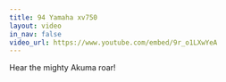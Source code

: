 ```yaml
---
title: 94 Yamaha xv750
layout: video
in_nav: false
video_url: https://www.youtube.com/embed/9r_o1LXwYeA
---
```


Hear the mighty Akuma roar!